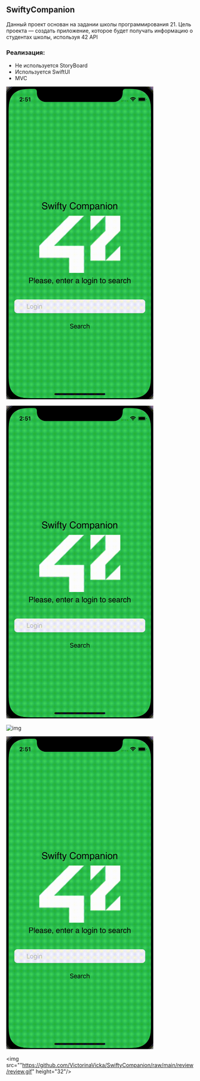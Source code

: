 ## SwiftyCompanion
Данный проект основан на задании школы программирования 21. Цель проекта — создать приложение, которое будет получать информацию о студентах школы, используя 42 API

###  Реализация: 

- Не используется StoryBoard 
- Используется SwiftUI
- MVC 

![hippo](https://github.com/VictorinaVicka/SwiftyCompanion/raw/master/review/review.gif) 

![hippo](https://github.com/VictorinaVicka/SwiftyCompanion/blob/main/review/review.gif)

![img](https://github.com/VictorinaVicka/SwiftyCompanion/tree/main/review/review.gif)

![img](https://github.com/VictorinaVicka/SwiftyCompanion/blob/main/review/review.gif)

<img src=""https://github.com/VictorinaVicka/SwiftyCompanion/raw/main/review/review.gif" height="32"/></h1>
